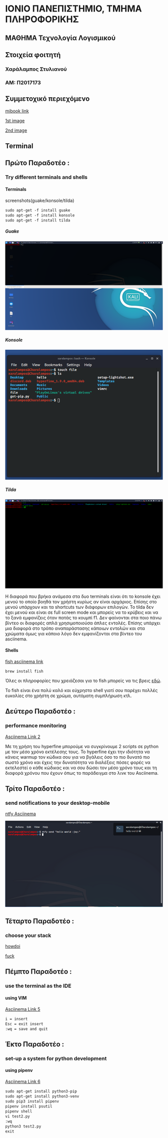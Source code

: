 # ΙΟΝΙΟ ΠΑΝΕΠΙΣΤΗΜΙΟ, ΤΜΗΜΑ ΠΛΗΡΟΦΟΡΙΚΗΣ 
## ΜΑΘΗΜΑ Τεχνολογία Λογισμικού

## Στοιχεία φοιτητή  
### Χαράλαμπος Στυλιανού
### ΑΜ: Π2017173

## Συμμετοχικό περιεχόμενο

[mibook link](https://p17styl.netlify.com/)

[1st image](https://p17styl.netlify.com//gallery/amazon-alexa/)

[2nd image](https://p17styl.netlify.com//gallery/unity/)

## Terminal
## Πρώτο Παραδοτέο : 
### Try different terminals and shells
#### Terminals

screenshots(guake/konsole/tilda)

```
sudo apt-get -f install guake 
sudo apt-get -f install konsole
sudo apt-get -f install tilda
```

##### Guake

![guake](guake_terminal.png)

##### Konsole

![konsole](konsole_terminal.png)

##### Tilda

![tilda](tilda_terminal.png)

Η διαφορά που βρήκα ανάμεσα στα δυο terminals είναι ότι το konsole έχει μενού το οποίο βοηθά τον χρήστη κυρίως αν είναι αρχάριος. Επίσης στο μενού υπάρχουν και τα shortcuts των διάφορων επιλογών. 
Το  tilda δεν έχει μενού  και είναι σε full screen mode και μπορείς να το κρύβεις και να το ξανά εμφανίζεις όταν πατάς το κουμπί f1.
Δεν φαίνονται στα ποιο πάνω βίντεο οι διαφορές απλά χρησιμοποιούσα άπλες εντολές. Επίσης υπάρχει μια διαφορά στο τρόπο αναπαράστασης κάποιων εντολών και στα χρώματα όμως για κάποιο λόγο δεν εμφανίζονται στα βίντεο του asciinema.




#### Shells

[fish asciinema link](https://asciinema.org/a/311087)

```
brew install fish
```
Όλες οι πληροφορίες που χρειάζεσαι για το fish μπορείς να τις βρεις [εδώ](https://fishshell.com/).

Το fish είναι ένα πολύ καλό και εύχρηστο shell γιατί σου παρέχει πολλές ευκολίες στο χρήστη σε χρώμα, αυτόματη συμπλήρωση κτλ.

## Δεύτερο Παραδοτέο : 
### performance monitoring
[Asciinema Link 2](https://asciinema.org/a/311417)

Με τη χρήση του hyperfine μπορούμε να συγκρίνουμε 2 scripts σε python με  τον μέσο χρόνο εκτέλεσης τους. Το hyperfine  έχει την ιδιότητα να κάνεις warmup τον κώδικα σου για να βγάλεις όσο το πιο δυνατό πιο σωστό χρόνο και έχεις την δυνατότητα να διαλέξεις πόσες φορές να εκτελεστεί ο κάθε κώδικας και να σου δώσει τον μέσο χρόνο τους και τη διαφορά χρόνου που έχουν όπως το παράδειγμα στο λινκ του Asciinema.



## Τρίτο Παραδοτέο :
### send notifications to your desktop-mobile
[ntfy Asciinema](https://asciinema.org/a/320655)

![ntfy](ntfy.png)


## Τέταρτο Παραδοτέο :
### choose your stack

[howdoi](https://asciinema.org/a/320671)

[fuck](https://asciinema.org/a/320674)

## Πέμπτο Παραδοτέο :
### use the terminal as the IDE
#### using VIM

[Asciinema Link 5](https://asciinema.org/a/326676)

```
i = insert
Esc = exit insert
:wq = save and quit
```

## Έκτο Παραδοτέο :
### set-up a system for python development
#### using pipenv
[Asciinema Link 6](https://asciinema.org/a/326724)

```
sudo apt-get install python3-pip
sudo apt-get install python3-venv
sudo pip3 install pipenv 
pipenv install psutil
pipenv shell
vi test2.py
:wq
python3 test2.py
exit
```
